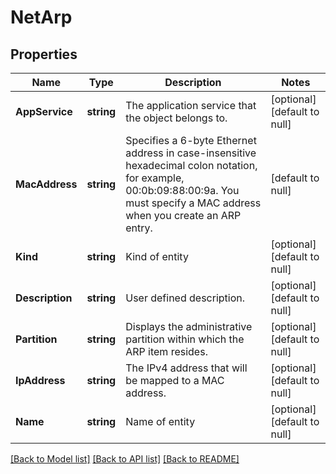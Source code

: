# NetArp

## Properties
Name | Type | Description | Notes
------------ | ------------- | ------------- | -------------
**AppService** | **string** | The application service that the object belongs to. | [optional] [default to null]
**MacAddress** | **string** | Specifies a 6-byte Ethernet address in case-insensitive hexadecimal colon notation, for example, 00:0b:09:88:00:9a. You must specify a MAC address when you create an ARP entry. | [default to null]
**Kind** | **string** | Kind of entity | [optional] [default to null]
**Description** | **string** | User defined description. | [optional] [default to null]
**Partition** | **string** | Displays the administrative partition within which the ARP item resides. | [optional] [default to null]
**IpAddress** | **string** | The IPv4 address that will be mapped to a MAC address. | [optional] [default to null]
**Name** | **string** | Name of entity | [optional] [default to null]

[[Back to Model list]](../README.md#documentation-for-models) [[Back to API list]](../README.md#documentation-for-api-endpoints) [[Back to README]](../README.md)


